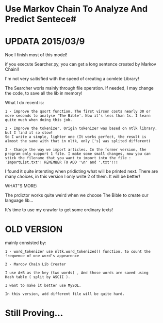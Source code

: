 # Use Markov Chain To Analyze And Predict Sentece#

# UPDATA 2015/03/9 #

Noe I finish most of this model!

if you execute Searcher.py, you can get a long sentence created by Markov Chain!!

I'm not very saitisfied with the speed of creating a comlete Library!

The Searcher worls mainly through file operation. If needed, I may change the code, to save all the lib in memory!

What I do recent is: 
	
	1 - improve the qsort function. The first virson costs nearly 30 or more seconds to analyse 'The Bible'. Now it's less than 1s. I learn quite much when doing this job.

	2 - Improve the tokenizer. Origin tokenizer was based on ntlk library, but I find it so slow!
	So I write a simple, lighter one (It works perfect, the result is almost the same with that in nltk, only ['s] was splited different)

	3 - Change the way we import articles. In the former version, the program only support 1 file. I make some small changes, now you can stick the filename that you want to import into the file : 'ImportList.txt'! REMEMBER TO ADD '\n' and '.txt'!!!

I found it quite intersting when pridicting what will be printed next. There are many choices, in this version I only write 2 of them. It will be better!

WHAT"S MORE:

The prdictor works quite weird when we choose The Bible to create our language lib...

It's time to use my crawler to get some ordinary texts!


# OLD VERSION #
mainly consisted by:
	
	1 - word_tokenizer use nltk.word_tokenized() function, to count the frequence of one word's appearence

	2 - Marcov Chain Lib Creater

	I use A+B as the key (two words) , And those words are saved using Hash table ( split by ASCII ).

	I want to make it better use MySQL.

	In this version, add different file will be quite hard. 

# Still Proving... #